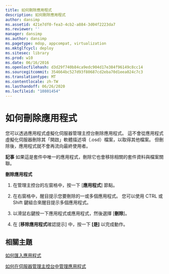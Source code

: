 ```yaml
---
title: 如何刪除應用程式
description: 如何刪除應用程式
author: dansimp
ms.assetid: 421e7df0-fea3-4cb2-a884-3d04f2223da7
ms.reviewer: ''
manager: dansimp
ms.author: dansimp
ms.pagetype: mdop, appcompat, virtualization
ms.mktglfcycl: deploy
ms.sitesec: library
ms.prod: w10
ms.date: 06/16/2016
ms.openlocfilehash: d3d29f740b84ca9edc904d17e384f96149c8cc14
ms.sourcegitcommit: 354664bc527d93f80687cd2eba70d1eea024c7c3
ms.translationtype: MT
ms.contentlocale: zh-TW
ms.lasthandoff: 06/26/2020
ms.locfileid: "10801454"
---
```

# 如何刪除應用程式


您可以透過應用程式虛擬化伺服器管理主控台刪除應用程式。 這不會從應用程式虛擬化伺服器刪除其「開啟」軟體描述項（.osd）檔案，以取得其他檔案。 但刪除後，應用程式就不會再流向最終使用者。

**記事** 如果這是套件中唯一的應用程式，刪除它也會移除相關的套件資料與檔案關聯。

 

**刪除應用程式**

1.  在管理主控台的左窗格中，按一下 [**應用程式**] 節點。

2.  在右窗格中，醒目提示您要刪除的一或多個應用程式。 您可以使用 CTRL 或 Shift 鍵組合來醒目提示多個應用程式。

3.  以滑鼠右鍵按一下應用程式或應用程式，然後選擇 [**刪除**]。

4.  在 [**移除應用程式**確認提示] 中，按一下 **[是]** 以完成動作。

## 相關主題


[如何匯入應用程式](how-to-import-an-applicationserver.md)

[如何在伺服器管理主控台中管理應用程式](how-to-manage-applications-in-the-server-management-console.md)

 

 





